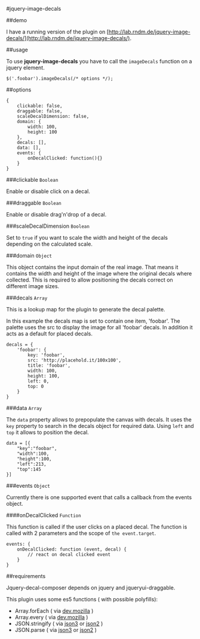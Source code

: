 #jquery-image-decals

##demo

I have a running version of the plugin on [http://lab.rndm.de/jquery-image-decals/](http://lab.rndm.de/jquery-image-decals/).

##usage

To use __jquery-image-decals__ you have to call the `imageDecals` function on a jquery element.

```
$('.foobar').imageDecals(/* options */);
```

##options

```
{
    clickable: false,
    draggable: false,
    scaleDecalDimension: false,
    domain: {
        width: 100,
        height: 100
    },
    decals: [],
    data: [],
    events: {
        onDecalClicked: function(){}
    }
}
```

###clickable `Boolean`

Enable or disable click on a decal.

###draggable `Boolean`

Enable or disable drag'n'drop of a decal.

###scaleDecalDimension `Boolean`

Set to `true` if you want to scale the width and height of the decals depending on the calculated scale.

###domain `Object`

This object contains the input domain of the real image. That means it contains the width and height of the image where the
original decals where collected. This is required to allow positioning the decals correct on different image sizes.

###decals `Array`

This is a lookup map for the plugin to generate the decal palette.

In this example the decals map is set to contain one item, 'foobar'. The palette uses the src to display the image for all 'foobar' decals.
In addition it acts as a default for placed decals.

```
decals = {
    'foobar': {
        key: 'foobar',
        src: 'http://placehold.it/100x100',
        title: 'foobar',
        width: 100,
        height: 100,
        left: 0,
        top: 0
    }
}
```

###data `Array`

The `data` property allows to prepopulate the canvas with decals.
It uses the `key` property to search in the decals object for required data.
Using `left` and `top` it allows to position the decal.

```
data = [{
    "key":"foobar",
    "width":100,
    "height":100,
    "left":213,
    "top":145
}]
```

###events `Object`

Currently there is one supported event that calls a callback from the events object.

####onDecalClicked `Function`

This function is called if the user clicks on a placed decal.
The function is called with 2 parameters and the scope of `the event.target`.

```
events: {
    onDecalClicked: function (event, decal) {
        // react on decal clicked event
    }
}
```

##requirements

Jquery-decal-composer depends on jquery and jqueryui-draggable.

This plugin uses some es5 functions ( with possible polyfills):

- Array.forEach ( via [dev.mozilla](https://developer.mozilla.org/en-US/docs/Web/JavaScript/Reference/Global_Objects/Array/forEach) )
- Array.every ( via [dev.mozilla](https://developer.mozilla.org/en-US/docs/Web/JavaScript/Reference/Global_Objects/Array/every) )
- JSON.stringify ( via [json3](http://bestiejs.github.io/json3/) or [json2](https://github.com/douglascrockford/JSON-js) )
- JSON.parse ( via [json3](http://bestiejs.github.io/json3/) or [json2](https://github.com/douglascrockford/JSON-js) )
